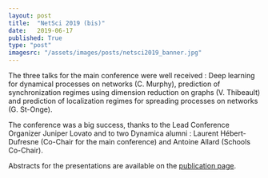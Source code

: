 ```yaml
---
layout: post
title:  "NetSci 2019 (bis)"
date:   2019-06-17
published: True
type: "post"
imagesrc: "/assets/images/posts/netsci2019_banner.jpg"
---
```


The three talks for the main conference were well received : Deep learning for dynamical processes on networks (C. Murphy), prediction of synchronization regimes using dimension reduction on graphs (V. Thibeault) and prediction of localization regimes for spreading processes on networks (G. St-Onge).


 The conference was a big success, thanks to the Lead Conference Organizer Juniper Lovato and to two Dynamica alumni : Laurent Hébert-Dufresne (Co-Chair for the main conference) and Antoine Allard (Schools Co-Chair).

Abstracts for the presentations are available on the [publication page](/publications.html).


